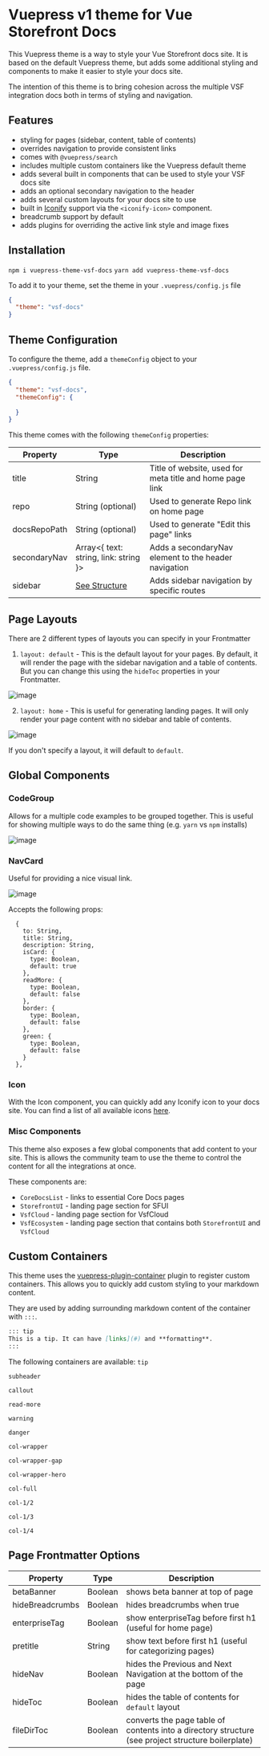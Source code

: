 # Vuepress v1 theme for Vue Storefront Docs

This Vuepress theme is a way to style your Vue Storefront docs site. It is based on the default Vuepress theme, but adds some additional styling and components to make it easier to style your docs site.

The intention of this theme is to bring cohesion across the multiple VSF integration docs both in terms of styling and navigation.

## Features

- styling for pages (sidebar, content, table of contents)
- overrides navigation to provide consistent links
- comes with `@vuepress/search`
- includes multiple custom containers like the Vuepress default theme
- adds several built in components that can be used to style your VSF docs site
- adds an optional secondary navigation to the header
- adds several custom layouts for your docs site to use
- built in [Iconify](https://icones.js.org/) support via the `<iconify-icon>` component.
- breadcrumb support by default
- adds plugins for overriding the active link style and image fixes

## Installation

`npm i vuepress-theme-vsf-docs`
`yarn add vuepress-theme-vsf-docs`

To add it to your theme, set the theme in your `.vuepress/config.js` file

```json
{
  "theme": "vsf-docs"
}
```

## Theme Configuration

To configure the theme, add a `themeConfig` object to your `.vuepress/config.js` file.

```json
{
  "theme": "vsf-docs",
  "themeConfig": {
    
  }
}
```

This theme comes with the following `themeConfig` properties:

| Property     | Type                                                                                          | Description                                              |
| ------------ | --------------------------------------------------------------------------------------------- | -------------------------------------------------------- |
| title        | String                                                                                        | Title of website, used for meta title and home page link |
| repo         | String (optional)                                                                             | Used to generate Repo link on home page                  |
| docsRepoPath | String (optional)                                                                             | Used to generate "Edit this page" links                  |
| secondaryNav | Array<{ text: string, link: string }>                                                         | Adds a secondaryNav element to the header navigation     |
| sidebar      | [See Structure](https://vuepress.vuejs.org/theme/default-theme-config.html#multiple-sidebars) | Adds sidebar navigation by specific routes               |

## Page Layouts

There are 2 different types of layouts you can specify in your Frontmatter

1. `layout: default` - This is the default layout for your pages. By default, it will render the page with the sidebar navigation and a table of contents. But you can change this using the `hideToc` properties in your Frontmatter.

![image](https://user-images.githubusercontent.com/18535681/192529218-af13bf0b-feb8-43a5-a74c-46cea0ca2feb.png)


2. `layout: home` - This is useful for generating landing pages. It will only render your page content with no sidebar and table of contents.

![image](https://user-images.githubusercontent.com/18535681/192529100-d6ccd453-5c04-4a58-b8c0-8d4104077c46.png)

If you don't specify a layout, it will default to `default`.


## Global Components

### CodeGroup  

Allows for a multiple code examples to be grouped together. This is useful for showing multiple ways to do the same thing (e.g. `yarn` vs `npm` installs) 

![image](https://user-images.githubusercontent.com/18535681/192529439-88bee6c6-ef1d-4d92-86df-9fd1a324eb4a.png)

### NavCard

Useful for providing a nice visual link. 

![image](https://user-images.githubusercontent.com/18535681/192529536-6225a43f-8d9c-4d60-8621-73ac95a0986f.png)

Accepts the following props:
```
  {
    to: String,
    title: String,
    description: String,
    isCard: {
      type: Boolean,
      default: true
    },
    readMore: {
      type: Boolean,
      default: false
    },
    border: {
      type: Boolean,
      default: false
    },
    green: {
      type: Boolean,
      default: false
    }
  },
```

### Icon

With the Icon component, you can quickly add any Iconify icon to your docs site. You can find a list of all available icons [here](https://icones.js.org/).

### Misc Components

This theme also exposes a few global components that add content to your site. This is allows the community team to use the theme to control the content for all the integrations at once. 

These components are:

- `CoreDocsList` - links to essential Core Docs pages
- `StorefrontUI` - landing page section for SFUI
- `VsfCloud` - landing page section for VsfCloud
- `VsfEcosystem` - landing page section that contains both `StorefrontUI` and `VsfCloud`

## Custom Containers

This theme uses the [vuepress-plugin-container](https://vuepress-community.netlify.app/en/plugins/container/#vuepress-plugin-container) plugin to register custom containers. This allows you to quickly add custom styling to your markdown content.

They are used by adding surrounding markdown content of the container with `:::`.

```markdown
::: tip
This is a tip. It can have [links](#) and **formatting**.
:::
```

The following containers are available:
`tip`

`subheader`

`callout`

`read-more`

`warning`

`danger`

`col-wrapper`

`col-wrapper-gap`

`col-wrapper-hero`

`col-full`

`col-1/2`

`col-1/3`

`col-1/4`

## Page Frontmatter Options

| Property        | Type    | Description                                               |
| --------------- | ------- | --------------------------------------------------------- |
| betaBanner      | Boolean | shows beta banner at top of page                          |
| hideBreadcrumbs | Boolean | hides breadcrumbs when true                               |
| enterpriseTag   | Boolean | show enterpriseTag before first h1 (useful for home page) |
| pretitle        | String  | show text before first h1 (useful for categorizing pages) |
| hideNav         | Boolean | hides the Previous and Next Navigation at the bottom of the page                    |
| hideToc         | Boolean | hides the table of contents for `default` layout          |
| fileDirToc       | Boolean | converts the page table of contents into a directory structure  (see project structure boilerplate)      |


